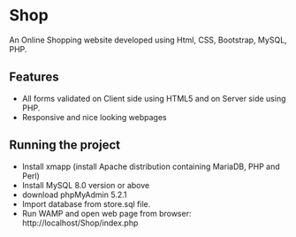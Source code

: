 # Shop
An Online Shopping website developed using Html, CSS, Bootstrap, MySQL, PHP.<br>


Features
--------

* All forms validated on Client side using HTML5 and on Server side using PHP.
* Responsive and nice looking webpages 

Running the project 
-------------------

* Install xmapp (install Apache distribution containing MariaDB, PHP and Perl)
* Install MySQL 8.0 version or above
* download phpMyAdmin 5.2.1
* Import database from store.sql file.
* Run WAMP and open web page from browser: http://localhost/Shop/index.php
